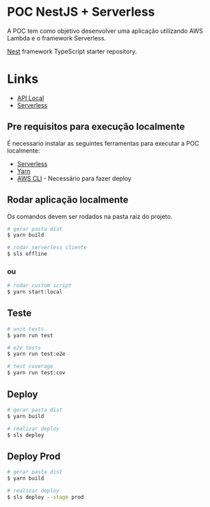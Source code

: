 
# POC NestJS + Serverless

<p>A POC tem como objetivo desenvolver uma aplicação utilizando AWS Lambda e o framework Serverless.</p>

[Nest](https://github.com/nestjs/nest) framework TypeScript starter repository.


# Links
- [API Local](http://localhost:3000/dev)
- [Serverless](https://www.serverless.com/)


## Pre requisitos para execução localmente

É necessario instalar as seguintes ferramentas para executar a POC localmente:

* [Serverless](https://www.serverless.com/framework/docs/getting-started)
* [Yarn](https://classic.yarnpkg.com/lang/en/docs/install/#mac-stable)
* [AWS CLI](https://docs.aws.amazon.com/pt_br/cli/latest/userguide/getting-started-install.html) - Necessário para fazer deploy


## Rodar aplicação localmente

Os comandos devem ser rodados na pasta raiz do projeto.

```bash
# gerar pasta dist
$ yarn build

# rodar serverless cliente
$ sls offline
```
### ou

```bash
# rodar custom script
$ yarn start:local

```

## Teste

```bash
# unit tests
$ yarn run test

# e2e tests
$ yarn run test:e2e

# test coverage
$ yarn run test:cov
```

## Deploy

```bash
# gerar pasta dist
$ yarn build

# realizar deploy
$ sls deploy
```

## Deploy Prod

```bash
# gerar pasta dist
$ yarn build

# realizar deploy
$ sls deploy --stage prod
```
